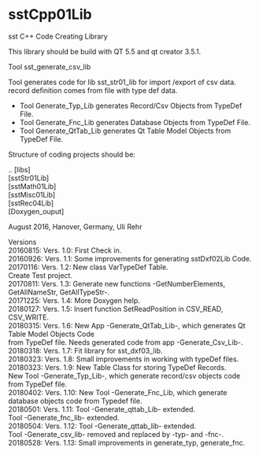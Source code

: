 # sstCpp01Lib
sst C++ Code Creating Library

This library should be build with QT 5.5 and qt creator 3.5.1.

Tool sst_generate_csv_lib

Tool generates code for lib sst_str01_lib for import /export of csv data.
record definition comes from file with type def data.

- Tool Generate_Typ_Lib generates Record/Csv Objects from TypeDef File.
- Tool Generate_Fnc_Lib generates Database Objects from TypeDef File.
- Tool Generate_QtTab_Lib generates Qt Table Model Objects from TypeDef File.

Structure of coding projects should be:

.. [libs] <BR>
   [sstStr01Lib] <BR>
   [sstMath01Lib] <BR>
   [sstMisc01Lib] <BR>
   [sstRec04Lib] <BR>
   [Doxygen_ouput] <BR>

August 2016, Hanover, Germany, Uli Rehr

Versions <BR>
20160815: Vers. 1.0: First Check in. <BR>
20160926: Vers. 1.1: Some improvements for generating sstDxf02Lib Code. <BR>
20170116: Vers. 1.2: New class VarTypeDef Table. <BR>
                     Create Test project. <BR>
20170811: Vers. 1.3: Generate new functions -GetNumberElements, GetAllNameStr, GetAllTypeStr-. <BR>
20171225: Vers. 1.4: More Doxygen help. <BR>
20180127: Vers. 1.5: Insert function SetReadPosition in CSV_READ, CSV_WRITE.  <BR>
20180315: Vers. 1.6: New App -Generate_QtTab_Lib-, which generates Qt Table Model Objects Code <BR>
                     from TypeDef file. Needs generated code from app -Generate_Csv_Lib-.  <BR>
20180318: Vers. 1.7: Fit library for sst_dxf03_lib. <BR>
20180323: Vers. 1.8: Small improvements in working with typeDef files. <BR>
20180323: Vers. 1.9: New Table Class for storing TypeDef Records. <BR>
                     New Tool -Generate_Typ_Lib-, which generate record/csv objects code from TypeDef file. <BR>
20180402: Vers. 1.10: New Tool -Generate_Fnc_Lib, which generate database objects code from Typedef file. <BR>
20180501: Vers. 1.11: Tool -Generate_qttab_Lib- extended. <BR>
                      Tool -Generate_fnc_lib- extended. <BR>
20180504: Vers. 1.12: Tool -Generate_qttab_lib- extended. <BR>
                      Tool -Generate_csv_lib- removed and replaced by -typ- and -fnc-. <BR>
20180528: Vers. 1.13: Small improvements in generate_typ, generate_fnc. <BR>
